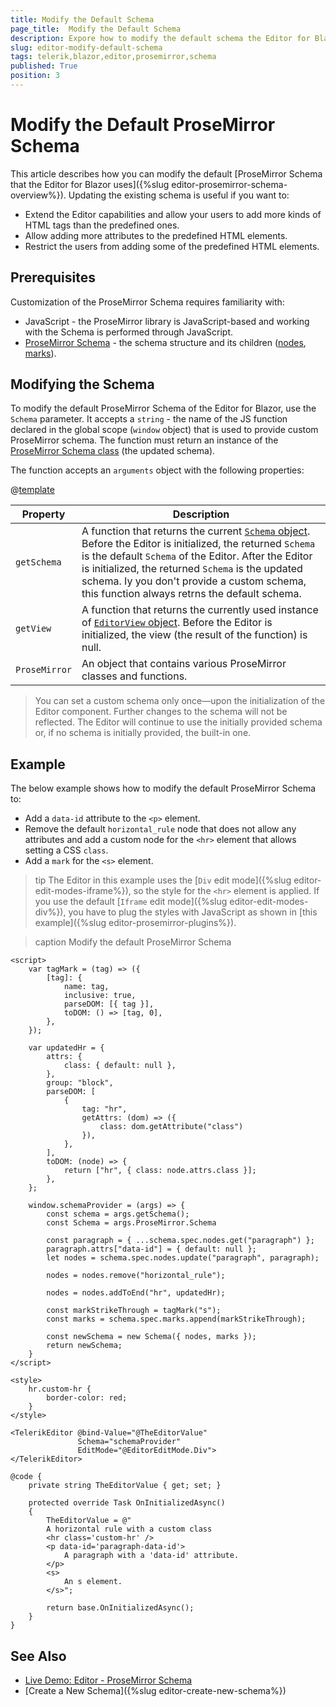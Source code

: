 ```yaml
---
title: Modify the Default Schema
page_title:  Modify the Default Schema
description: Expore how to modify the default schema the Editor for Blazor uses.
slug: editor-modify-default-schema
tags: telerik,blazor,editor,prosemirror,schema
published: True
position: 3
---
```


# Modify the Default ProseMirror Schema

This article describes how you can modify the default [ProseMirror Schema that the Editor for Blazor uses]({%slug editor-prosemirror-schema-overview%}). Updating the existing schema is useful if you want to:

* Extend the Editor capabilities and allow your users to add more kinds of HTML tags than the predefined ones.
* Allow adding more attributes to the predefined HTML elements.
* Restrict the users from adding some of the predefined HTML elements.

## Prerequisites

Customization of the ProseMirror Schema requires familiarity with:

* JavaScript - the ProseMirror library is JavaScript-based and working with the Schema is performed through JavaScript.
* [ProseMirror Schema](https://prosemirror.net/docs/guide/#schema) - the schema structure and its children ([nodes](https://prosemirror.net/docs/ref/#model.NodeType), [marks](https://prosemirror.net/docs/ref/#model.MarkType)).

## Modifying the Schema

To modify the default ProseMirror Schema of the Editor for Blazor, use the `Schema` parameter. It accepts a `string` - the name of the JS function declared in the global scope (`window` object) that is used to provide custom ProseMirror schema. The function must return an instance of the [ProseMirror Schema class](https://prosemirror.net/docs/ref/#model.Schema) (the updated schema).

The function accepts an `arguments` object with the following properties:

@[template](/_contentTemplates/common/parameters-table-styles.md#table-layout)

| Property | Description |
|----------|-------------|
| `getSchema` | A function that returns the current [`Schema` object](https://prosemirror.net/docs/ref/#model.Schema). Before the Editor is initialized, the returned `Schema` is the default `Schema` of the Editor. After the Editor is initialized, the returned `Schema` is the updated schema. Iy you don't provide a custom schema, this function always retrns the default schema. |
| `getView` | A function that returns the currently used instance of [`EditorView` object](https://prosemirror.net/docs/ref/#view.EditorView). Before the Editor is initialized, the view (the result of the function) is null. |
| `ProseMirror` | An object that contains various ProseMirror classes and functions. |

> You can set a custom schema only once—upon the initialization of the Editor component. Further changes to the schema will not be reflected. The Editor will continue to use the initially provided schema or, if no schema is initially provided, the built-in one.

## Example

The below example shows how to modify the default ProseMirror Schema to:

* Add a `data-id` attribute to the `<p>` element.
* Remove the default `horizontal_rule` node that does not allow any attributes and add a custom node for the `<hr>` element that allows setting a CSS `class`.
* Add a `mark` for the `<s>` element.

>tip The Editor in this example uses the [`Div` edit mode]({%slug editor-edit-modes-iframe%}), so the style for the `<hr>` element is applied. If you use the default [`Iframe` edit mode]({%slug editor-edit-modes-div%}), you have to plug the styles with JavaScript as shown in [this example]({%slug editor-prosemirror-plugins%}).

>caption Modify the default ProseMirror Schema

````CSHTML
<script>
    var tagMark = (tag) => ({
        [tag]: {
            name: tag,
            inclusive: true,
            parseDOM: [{ tag }],
            toDOM: () => [tag, 0],
        },
    });

    var updatedHr = {
        attrs: {
            class: { default: null },
        },
        group: "block",
        parseDOM: [
            {
                tag: "hr",
                getAttrs: (dom) => ({
                    class: dom.getAttribute("class")
                }),
            },
        ],
        toDOM: (node) => {
            return ["hr", { class: node.attrs.class }];
        },
    };

    window.schemaProvider = (args) => {
        const schema = args.getSchema();
        const Schema = args.ProseMirror.Schema

        const paragraph = { ...schema.spec.nodes.get("paragraph") };
        paragraph.attrs["data-id"] = { default: null };
        let nodes = schema.spec.nodes.update("paragraph", paragraph);

        nodes = nodes.remove("horizontal_rule");

        nodes = nodes.addToEnd("hr", updatedHr);

        const markStrikeThrough = tagMark("s");
        const marks = schema.spec.marks.append(markStrikeThrough);

        const newSchema = new Schema({ nodes, marks });
        return newSchema;
    }
</script>

<style>
    hr.custom-hr {
        border-color: red;
    }
</style>

<TelerikEditor @bind-Value="@TheEditorValue"
               Schema="schemaProvider"
               EditMode="@EditorEditMode.Div">
</TelerikEditor>

@code {
    private string TheEditorValue { get; set; }

    protected override Task OnInitializedAsync()
    {
        TheEditorValue = @"
        A horizontal rule with a custom class
        <hr class='custom-hr' />
        <p data-id='paragraph-data-id'>
            A paragraph with a 'data-id' attribute.
        </p>
        <s>
            An s element.
        </s>";

        return base.OnInitializedAsync();
    }
}
````

## See Also

* [Live Demo: Editor - ProseMirror Schema](https://demos.telerik.com/blazor-ui/editor/prosemirror-schema)
* [Create a New Schema]({%slug editor-create-new-schema%})


<!-- # Common Scenarios

List here the KB articles created as part of https://github.com/telerik/blazor/issues/9608 

Similar to how this is handle in the Grid State article - https://docs.telerik.com/blazor-ui/components/grid/state#examples
-->
